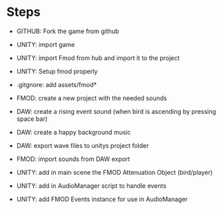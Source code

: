 # Steps 

- GITHUB:	Fork the game from github
- UNITY:	import game
- UNITY:	import Fmod from hub and import it to the project
- UNITY:	Setup fmod properly
- .gitgnore:	add assets/fmod*
- FMOD:	create a new project with the needed sounds
- DAW:	create a rising event sound (when bird is ascending by pressing space bar)
- DAW:	create a happy background music
- DAW:	export wave files to unitys project folder
- FMOD: 	import sounds from DAW export

- UNITY:	add in main scene the FMOD Attenuation Object (bird/player)
- UNITY:	add in AudioManager script to handle events
- UNITY:	add FMOD Events instance for use in AudioManager
